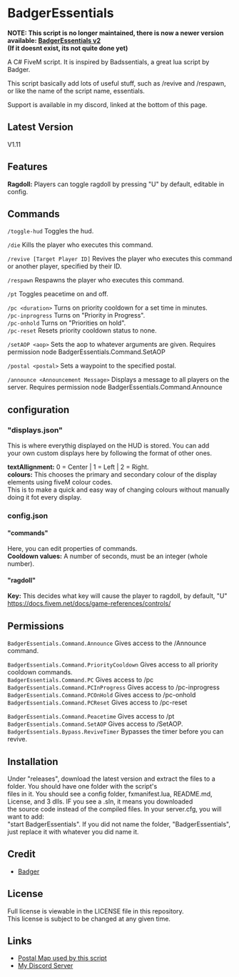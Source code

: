 # BadgerEssentials
**NOTE: This script is no longer maintained, there is now a newer version available: [BadgerEssentials v2](https://forum.cfx.re/t/release-badgeressentials-v2-essential-hud-script-for-rp-servers-ragdoll-rp-revive-announce-command-customisable/1986352)  
(If it doesnt exist, its not quite done yet)**

A C# FiveM script. It is inspired by Badssentials, a great lua script by Badger.

This script basically add lots of useful stuff, such as /revive and /respawn,  
or like the name of the script name, essentials.

Support is available in my discord, linked at the bottom of this page.

## Latest Version  
V1.11

## Features
**Ragdoll:** Players can toggle ragdoll by pressing "U" by default, editable in config.

## Commands
`/toggle-hud` Toggles the hud.

`/die` Kills the player who executes this command.

`/revive [Target Player ID]` Revives the player who executes this command or another player, specified by their ID.

`/respawn` Respawns the player who executes this command.

`/pt` Toggles peacetime on and off.

`/pc <duration>` Turns on priority cooldown for a set time in minutes.  
`/pc-inprogress` Turns on "Priority in Progress".  
`/pc-onhold` Turns on "Priorities on hold".  
`/pc-reset` Resets priority cooldown status to none.  

`/setAOP <aop>` Sets the aop to whatever arguments are given. Requires permission node BadgerEssentials.Command.SetAOP

`/postal <postal>` Sets a waypoint to the specified postal.

`/announce <Announcement Message>` Displays a message to all players on the server. Requires permission node BadgerEssentials.Command.Announce  

## configuration
### "displays.json"
This is where everythig displayed on the HUD is stored. You can add  
your own custom displays here by following the format of other ones.

**textAllignment:** 0 = Center | 1 = Left | 2 = Right.  
**colours:** This chooses the primary and secondary colour of the display elements using fiveM colour codes.  
This is to make a quick and easy way of changing colours without manually doing it fot every display.

### config.json
#### "commands"  
Here, you can edit properties of commands.  
**Cooldown values:** A number of seconds, must be an integer (whole number).

#### "ragdoll"  
**Key:** This decides what key will cause the player to ragdoll, by default, "U"  
https://docs.fivem.net/docs/game-references/controls/

## Permissions
`BadgerEssentials.Command.Announce` Gives access to the /Announce command.  

`BadgerEssentials.Command.PriorityCooldown` Gives access to all priority cooldown commands.  
`BadgerEssentials.Command.PC` Gives access to /pc  
`BadgerEssentials.Command.PCInProgress` Gives access to /pc-inprogress  
`BadgerEssentials.Command.PCOnHold` Gives access to /pc-onhold  
`BadgerEssentials.Command.PCReset` Gives access to /pc-reset  


`BadgerEssentials.Command.Peacetime` Gives access to /pt  
`BadgerEssentials.Command.SetAOP` Gives access to /SetAOP.  
`BadgerEssentials.Bypass.ReviveTimer` Bypasses the timer before you can revive.    

## Installation
Under "releases", download the latest version and extract the files to a folder. You should have one folder with the script's  
files in it. You should see a config folder, fxmanifest.lua, README.md, License, and 3 dlls. IF you see a .sln, it means you downloaded  
the source code instead of the compiled files. In your server.cfg, you will want to add:  
"start BadgerEssentials". If you did not name the folder, "BadgerEssentials", just replace it with whatever you did name it.  

## Credit
- [Badger](https://forum.cfx.re/u/OfficialBadger)

## License
Full license is viewable in the LICENSE file in this repository.  
This license is subject to be changed at any given time.

## Links
- [Postal Map used by this script](https://github.com/ocrp/postal_map/)
- [My Discord Server](https://discord.gg/TFCQE8d)

